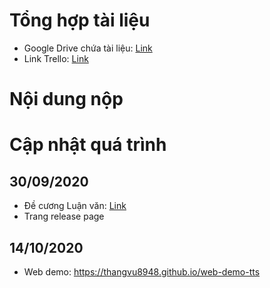 # Tổng hợp tài liệu #
- Google Drive chứa tài liệu: [Link](https://docs.google.com/document/d/1SWzpZlviuzmAozX6bI5dxVoERf_bfk2zQtD_REEzidI/edit)
- Link Trello: [Link](https://trello.com/b/XJHBfgue/lu%E1%BA%ADn-v%C4%83n-tts)

# Nội dung nộp #

# Cập nhật quá trình #
## 30/09/2020 ##
  - Đề cương Luận văn: [Link](https://docs.google.com/presentation/d/1vKdDiCPzmKuzgglHDumjyGUfzCtCvZKOQHglSCaHq9s/edit#slide=id.p1)
  - Trang release page
## 14/10/2020
  - Web demo: https://thangvu8948.github.io/web-demo-tts
